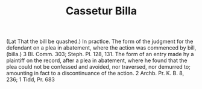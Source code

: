 ---
title: Cassetur Billa
letter: C
permalink: "/definitions/bld-cassetur-billa.html"
body: "(Lat That the bill be quashed.) In practlce. The form of the judgment for the
  defendant on a plea in abatement, where the action was commenced by bill, (billa.)
  3 Bl. Comm. 303; Steph. Pl. 128, 131. The form of an entry made hy a plaintiff on
  the record, after a plea in abatement, where he found that the plea could not be
  confessed and avoided, nor traversed, nor demurred to; amounting in fact to a discontinuance
  of the action. 2 Archb. Pr. K. B. 8, 236; 1 Tidd, Pr. 683"
published_at: '2018-07-07'
source: Black's Law Dictionary 2nd Ed (1910)
layout: post
---